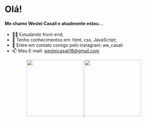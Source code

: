 <h1>Olá!</h1>
<h4>Me chamo Weslei Casali e atualmente estou...</h4>

- 👨‍💻 Estudando front-end;
- 🤔 Tenho conhecimentos em: html, css, JavaScript;
- 💬 Entre em contato comigo pelo instagram: we_casali 
- 📫 Meu E-mail: wesleicasali18@gmail.com

<div align="center">
  <a href="https://github.com/casaliwe">
  <img height="180em" src="https://github-readme-stats.vercel.app/api?username=casaliwe&show_icons=true&theme=dark&include_all_commits=true&count_private=true"/>
  <img height="180em" src="https://github-readme-stats.vercel.app/api/top-langs/?username=casaliwe&layout=compact&langs_count=7&theme=dark"/>
</div>
